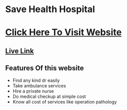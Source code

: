 # Save Health Hospital

# [Click Here To Visit Website](https://save-life-hospital.web.app/)

## [Live Link](https://save-life-hospital.web.app/)

## Features Of this website

- Find any kind dr easily
- Take ambulance services
- Hire a private nurse
- Do medical checkup at simple cost
- Know all cost of services like operation pathology